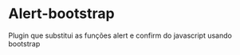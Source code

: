 Alert-bootstrap
===============
Plugin que substitui as funções alert e confirm do javascript usando bootstrap

